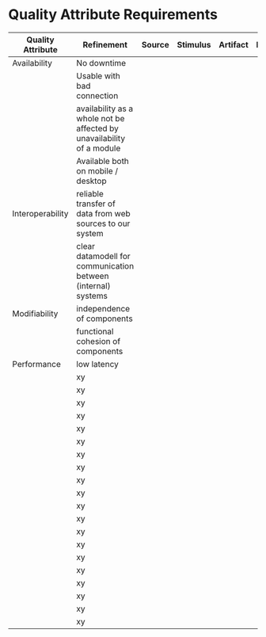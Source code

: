 # Quality Attribute Requirements


| Quality Attribute  | Refinement  | Source        | Stimulus         | Artifact      | Environment       | Response      | Response Measure        | Business Value  | Technical risk |
| ------------------  | ------------------   | ------------------  | ------------------ | ------------------ | ------------------ | ------------------ | ------------------ |------------------  |------------------  |
|     Availability      |        No downtime   |       |           |           |           |       |       |       |       |       |
|           |  Usable with bad connection     |       |           |           |           |       |       |       |       |       |
|           |  availability as a whole not be affected by unavailability of a module |       |           |           |           |       |       |       |       |       |
|           |  Available both on mobile / desktop |       |           |           |           |       |       |       |       |       |
|     Interoperability   |  reliable transfer of data from web sources to our system |       |           |           |           |       |       |       |       |       |
|           |  clear datamodell for communication between (internal) systems |       |           |           |           |       |       |       |       |       |
|   Modifiability    |  independence of components |       |           |           |           |       |       |       |       |       |
|           |  functional cohesion of components |       |           |           |           |       |       |       |       |       |
|    Performance       |  low latency |       |           |           |           |       |       |       |       |       |
|       |  xy |     |     |      |      |      |     |     |     |     |
|       |  xy |     |     |      |      |      |     |     |     |     |
|       |  xy |     |     |      |      |      |     |     |     |     |
|       |  xy |     |     |      |      |      |     |     |     |     |
|       |  xy |     |     |      |      |      |     |     |     |     |
|       |  xy |     |     |      |      |      |     |     |     |     |
|       |  xy |     |     |      |      |      |     |     |     |     |
|       |  xy |     |     |      |      |      |     |     |     |     |
|       |  xy |     |     |      |      |      |     |     |     |     |
|       |  xy |     |     |      |      |      |     |     |     |     |
|       |  xy |     |     |      |      |      |     |     |     |     |
|       |  xy |     |     |      |      |      |     |     |     |     |
|       |  xy |     |     |      |      |      |     |     |     |     |
|       |  xy |     |     |      |      |      |     |     |     |     |
|       |  xy |     |     |      |      |      |     |     |     |     |
|       |  xy |     |     |      |      |      |     |     |     |     |
|       |  xy |     |     |      |      |      |     |     |     |     |
|       |  xy |     |     |      |      |      |     |     |     |     |
|       |  xy |     |     |      |      |      |     |     |     |     |
|       |  xy |     |     |      |      |      |     |     |     |     |
